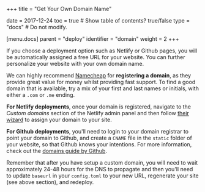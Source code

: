 +++
title = "Get Your Own Domain Name"

date = 2017-12-24
toc = true  # Show table of contents? true/false
type = "docs"  # Do not modify.

[menu.docs]
    parent = "deploy"
    identifier = "domain"
    weight = 2
+++

If you choose a deployment option such as Netlify or Github pages, you will be automatically assigned a free URL for your website. You can further personalize your website with your own domain name.

We can highly recommend [Namecheap](https://www.namecheap.com/?aff=105828) for **registering a domain**, as they provide great value for money whilst providing fast support. To find a good domain that is available, try a mix of your first and last names or initials, with either a `.com` or `.me` ending.

**For Netlify deployments**, once your domain is registered, navigate to the *Custom domains* section of the Netlify admin panel and then follow [their wizard](https://www.netlify.com/docs/custom-domains/#assigning-a-custom-domain) to assign your domain to your site.

**For Github deployments**, you'll need to login to your domain registrar to point your domain to Github, and create a `CNAME` file in the `static` folder of your website, so that Github knows your intentions. For more information, check out the [domains guide by Github](https://help.github.com/articles/setting-up-a-custom-domain-with-github-pages/).

Remember that after you have setup a custom domain, you will need to wait approximately 24-48 hours for the DNS to propagate and then you'll need to update `baseurl` in your `config.toml` to your new URL, regenerate your site (see above section), and redeploy.
